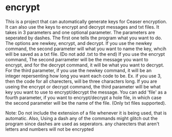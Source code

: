 # encrypt
This is a project that can automatically generate keys for Ceaser encryption. It can also use the keys to encrypt and decrypt messages and txt files.
It takes in 3 parameters and one optional parameter. The parameters are seperated by dashes. The first one tells the program what you want to do. 
The options are newkey, encrypt, and decrypt. If you use the newkey command, the second parameter will what you want to name the key, whcih will be saved as a txt file.
(Do not add .txt to the end) If you use the encrypt command, The second parrameter will be the message you want to encrypt, and for the decrypt command, 
it will be what you want to decrypt. For the third parameter, if you use the newkey command, it will be an integer repersenting how long you want each code to be.
Ex. if you use 3, then the code for all charecters, will be three characters long. If you are useing the encrypt or decrypt command,
the third parameter will be what key you want to use to encrypt/decrypt the message. You can add 'file' as a fourth parameter, if you want to encrypt/decrypt a hole file,
in which case the second parameter will be the name of the file. (Only txt files supported).

Note: Do not include the extension of a file whenever it is being used, that is automatic. Also, Using a dash any of the commands might glitch out the program since dashes are used as seperators. any charecters that aren't letters and numbers will not be encrypted
